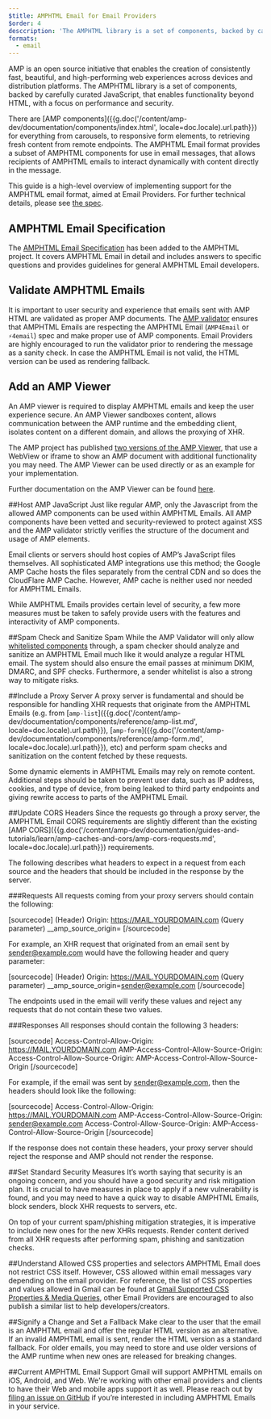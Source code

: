 ```yaml
---
$title: AMPHTML Email for Email Providers
$order: 4
desccription: 'The AMPHTML library is a set of components, backed by carefully curated JavaScript, that enables functionality beyond HTML, with a focus on performance and security.'
formats:
  - email
---
```


AMP is an open source initiative that enables the creation of consistently fast, beautiful, and high-performing web experiences across devices and distribution platforms. The AMPHTML library is a set of components, backed by carefully curated JavaScript, that enables functionality beyond HTML, with a focus on performance and security.

There are [AMP components]({{g.doc('/content/amp-dev/documentation/components/index.html', locale=doc.locale).url.path}}) for everything from carousels, to responsive form elements, to retrieving fresh content from remote endpoints. The AMPHTML Email format provides a subset of AMPHTML components for use in email messages, that allows recipients of AMPHTML emails to interact dynamically with content directly in the message.

This guide is a high-level overview of implementing support for the AMPHTML email format, aimed at  Email Providers. For further technical details, please see [the spec](https://github.com/ampproject/amphtml/blob/master/spec/amp-email-format.md).

## AMPHTML Email Specification

The [AMPHTML Email Specification](https://github.com/ampproject/amphtml/blob/master/spec/amp-email-format.md) has been added to the AMPHTML project. It covers AMPHTML Email in detail and includes answers to specific questions and provides guidelines for general AMPHTML Email developers.

## Validate AMPHTML Emails
It is important to user security and experience that emails sent with AMP HTML are validated as proper AMP documents. The [AMP validator](https://github.com/ampproject/amphtml/tree/master/validator) ensures that AMPHTML Emails are respecting the AMPHTML Email (`AMP4Email` or `⚡4email`) spec and make proper use of AMP components. Email Providers are highly encouraged to run the validator prior to rendering the message as a sanity check. In case the AMPHTML Email is not valid, the HTML version can be used as rendering fallback.

## Add an AMP Viewer
An AMP viewer is required to display AMPHTML emails and keep the user experience secure. An AMP Viewer sandboxes content, allows communication between the AMP runtime and the embedding client, isolates content on a different domain, and allows the proxying of XHR.

The AMP project has published [two versions of the AMP Viewer](https://github.com/ampproject/amp-viewer), that use a WebView or iframe to show an AMP document with additional functionality you may need. The AMP Viewer can be used directly or as an example for your implementation.

Further documentation on the AMP Viewer can be found [here](https://g3doc.corp.google.com/java/com/google/gws/plugins/amp/g3doc/index.md?cl=head).

##Host AMP JavaScript
Just like regular AMP, only the Javascript from the allowed AMP components can be used within AMPHTML Emails.  All AMP components have been vetted and security-reviewed to protect against XSS and the AMP validator strictly verifies the structure of the document and usage of AMP elements.

Email clients or servers should host copies of AMP’s JavaScript files themselves. All sophisticated AMP integrations use this method; the Google AMP Cache hosts the files separately from the central CDN and so does the CloudFlare AMP Cache. However, AMP cache is neither used nor needed for AMPHTML Emails.

While AMPHTML Emails provides certain level of security, a few more measures must be taken to safely provide users with the features and interactivity of AMP components.

##Spam Check and Sanitize Spam
While the AMP Validator will only allow [whitelisted components](https://github.com/ampproject/amphtml/blob/master/spec/amp-email-format.md#amp-components) through, a spam checker should analyze and sanitize an AMPHTML Email much like it would analyze a regular HTML email. The system should also ensure the email passes at minimum DKIM, DMARC, and SPF checks. Furthermore, a sender whitelist is also a strong way to mitigate risks.

##Include a Proxy Server
A proxy server is fundamental and should be responsible for handling XHR requests that originate from the AMPHTML Emails (e.g. from [`amp-list`]({{g.doc('/content/amp-dev/documentation/components/reference/amp-list.md', locale=doc.locale).url.path}}), [`amp-form`]({{g.doc('/content/amp-dev/documentation/components/reference/amp-form.md', locale=doc.locale).url.path}}), etc) and perform spam checks and sanitization on the content fetched by these requests.

Some dynamic elements in AMPHTML Emails may rely on remote content. Additional steps should be taken to prevent user data, such as IP address, cookies, and type of device, from being leaked to third party endpoints and giving rewrite access to parts of the AMPHTML Email.

##Update CORS Headers
Since the requests go through a proxy server, the AMPHTML Email CORS requirements are slightly different than the existing [AMP CORS]({{g.doc('/content/amp-dev/documentation/guides-and-tutorials/learn/amp-caches-and-cors/amp-cors-requests.md', locale=doc.locale).url.path}}) requirements.

The following describes what headers to expect in a request from each source and the headers that should be included in the response by the server.

###Requests
All requests coming from your proxy servers should contain the following:

[sourcecode]
(Header) Origin: https://MAIL.YOURDOMAIN.com
(Query parameter) __amp_source_origin=<sender email address>
[/sourcecode]

For example, an XHR request that originated from an email sent by sender@example.com would have the following header and query parameter:

[sourcecode]
(Header) Origin: https://MAIL.YOURDOMAIN.com
(Query parameter) __amp_source_origin=sender@example.com
[/sourcecode]

The endpoints used in the email will verify these values and reject any requests that do not contain these two values.

###Responses
All responses should contain the following 3 headers:

[sourcecode]
Access-Control-Allow-Origin: https://MAIL.YOURDOMAIN.com
AMP-Access-Control-Allow-Source-Origin:
    <your sender email address>
Access-Control-Allow-Source-Origin:
    AMP-Access-Control-Allow-Source-Origin
[/sourcecode]

For example, if the email was sent by sender@example.com, then the headers should look like the following:

[sourcecode]
Access-Control-Allow-Origin: https://MAIL.YOURDOMAIN.com
AMP-Access-Control-Allow-Source-Origin: sender@example.com
Access-Control-Allow-Source-Origin: AMP-Access-Control-Allow-Source-Origin
[/sourcecode]

If the response does not contain these headers, your proxy server should reject the response and AMP should not render the response.

##Set Standard Security Measures
It’s worth saying that security is an ongoing concern, and you should have a good security and risk mitigation plan. It is crucial to have measures in place to apply if a new vulnerability is found, and you may need to have a quick way to disable AMPHTML Emails, block senders, block XHR requests to servers, etc.

On top of your current spam/phishing mitigation strategies, it is imperative to include new ones for the new XHRs requests. Render content derived from all XHR requests after performing spam, phishing and sanitization checks.

##Understand Allowed CSS properties and selectors
AMPHTML Email does not restrict CSS itself. However, CSS allowed within email messages vary depending on the email provider. For reference, the list of CSS properties and values allowed in Gmail can be found at [Gmail Supported CSS Properties & Media Queries](https://developers.google.com/gmail/design/reference/supported_css), other Email Providers are encouraged to also publish a similar list to help developers/creators.

##Signify a Change and Set a Fallback
Make clear to the user that the email is an AMPHTML email and offer the regular HTML version as an alternative.
If an invalid AMPHTML email is sent, render the HTML version as a standard fallback. For older emails, you may need to store and use older versions of the AMP runtime when new ones are released for breaking changes.

##Current AMPHTML Email Support
Gmail will support AMPHTML emails on iOS, Android, and Web. We're working with other email providers and clients to have their Web and mobile apps support it as well. Please reach out by [filing an issue on GitHub](https://github.com/ampproject/amphtml/issues/new) if you’re interested in including AMPHTML Emails in your service.
